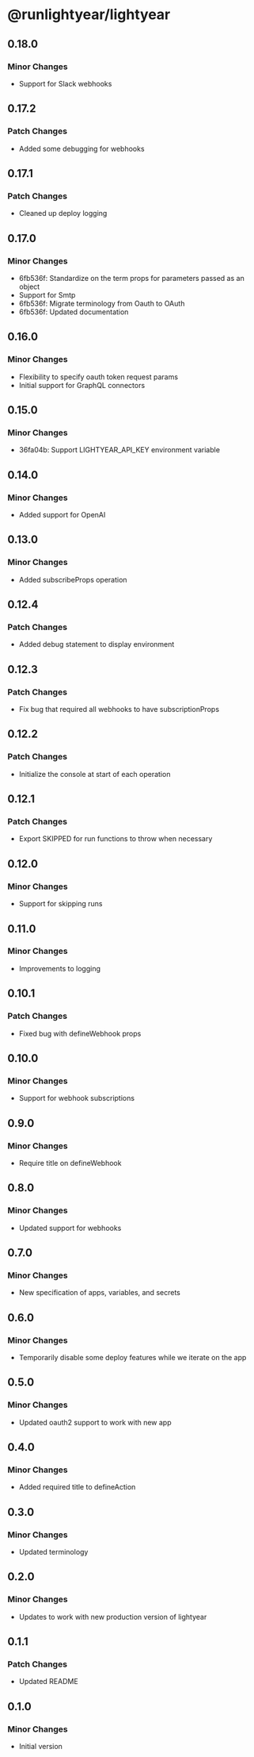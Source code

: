 # @runlightyear/lightyear

## 0.18.0

### Minor Changes

- Support for Slack webhooks

## 0.17.2

### Patch Changes

- Added some debugging for webhooks

## 0.17.1

### Patch Changes

- Cleaned up deploy logging

## 0.17.0

### Minor Changes

- 6fb536f: Standardize on the term props for parameters passed as an object
- Support for Smtp
- 6fb536f: Migrate terminology from Oauth to OAuth
- 6fb536f: Updated documentation

## 0.16.0

### Minor Changes

- Flexibility to specify oauth token request params
- Initial support for GraphQL connectors

## 0.15.0

### Minor Changes

- 36fa04b: Support LIGHTYEAR_API_KEY environment variable

## 0.14.0

### Minor Changes

- Added support for OpenAI

## 0.13.0

### Minor Changes

- Added subscribeProps operation

## 0.12.4

### Patch Changes

- Added debug statement to display environment

## 0.12.3

### Patch Changes

- Fix bug that required all webhooks to have subscriptionProps

## 0.12.2

### Patch Changes

- Initialize the console at start of each operation

## 0.12.1

### Patch Changes

- Export SKIPPED for run functions to throw when necessary

## 0.12.0

### Minor Changes

- Support for skipping runs

## 0.11.0

### Minor Changes

- Improvements to logging

## 0.10.1

### Patch Changes

- Fixed bug with defineWebhook props

## 0.10.0

### Minor Changes

- Support for webhook subscriptions

## 0.9.0

### Minor Changes

- Require title on defineWebhook

## 0.8.0

### Minor Changes

- Updated support for webhooks

## 0.7.0

### Minor Changes

- New specification of apps, variables, and secrets

## 0.6.0

### Minor Changes

- Temporarily disable some deploy features while we iterate on the app

## 0.5.0

### Minor Changes

- Updated oauth2 support to work with new app

## 0.4.0

### Minor Changes

- Added required title to defineAction

## 0.3.0

### Minor Changes

- Updated terminology

## 0.2.0

### Minor Changes

- Updates to work with new production version of lightyear

## 0.1.1

### Patch Changes

- Updated README

## 0.1.0

### Minor Changes

- Initial version
